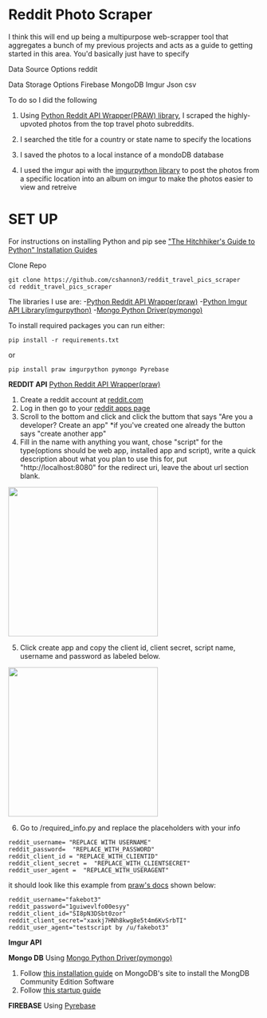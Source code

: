 
# Reddit Photo Scraper

I think this will end up being a multipurpose web-scrapper tool that aggregates a bunch of my previous projects and acts as a guide to getting started in this area. You'd basically just have to specify


Data Source Options
reddit 

Data Storage Options
Firebase
MongoDB
Imgur
Json
csv 


To do so I did the following
1. Using [Python Reddit API Wrapper(PRAW) library](https://praw.readthedocs.io/en/latest/), I scraped the highly-upvoted photos from the top travel photo subreddits. 

2. I searched the title for a country or state name to specify the locations

3. I saved the photos to a local instance of a mondoDB database

4. I used the  imgur api with the [imgurpython library](https://github.com/Imgur/imgurpython) to post the photos from a specific location into an album on imgur to make the photos easier to view and retreive

# SET UP
 
For instructions on installing Python and pip see ["The Hitchhiker's Guide to Python" Installation Guides](http://docs.python-guide.org/en/latest/starting/installation/)


Clone Repo
```
git clone https://github.com/cshannon3/reddit_travel_pics_scraper
cd reddit_travel_pics_scraper
```
The libraries I use are:
    -[Python Reddit API Wrapper(praw)](https://praw.readthedocs.io/en/latest/)
    -[Python Imgur API Library(imgurpython)](https://github.com/Imgur/imgurpython)
    -[Mongo Python Driver(pymongo)](https://github.com/mongodb/mongo-python-driver)

To install required packages you can run either:
```
pip install -r requirements.txt
```
or 
```
pip install praw imgurpython pymongo Pyrebase
```
**REDDIT API**
[Python Reddit API Wrapper(praw)](https://praw.readthedocs.io/en/latest/)
1. Create a reddit account at [reddit.com](https://www.reddit.com/)
2. Log in then go to your [reddit apps page](https://www.reddit.com/prefs/apps/)
3. Scroll to the bottom and click and click the buttom that says
    "Are you a developer? Create an app"
    *if you've created one already the button says "create another app"
4. Fill in the name with anything you want, chose "script" for the type(options should be web app, installed app and script), write a quick description about what you plan to use this for, put "http://localhost:8080" for the redirect uri, leave the about url section blank.
<img align="center" src="https://github.com/cshannon3/reddit_travel_pics_scraper/blob/master/screenshots/createapplicationreddit.png" height="300">

5. Click create app and copy the client id, client secret, script name, username and password as labeled below. 
<img align="center" src="https://github.com/cshannon3/reddit_travel_pics_scraper/blob/master/screenshots/applicationcomponentsreddit.png" height="300">

6. Go to /required_info.py and replace the placeholders with your info
```
reddit_username= "REPLACE WITH USERNAME"
reddit_password=  "REPLACE_WITH_PASSWORD"
reddit_client_id = "REPLACE_WITH_CLIENTID"
reddit_client_secret =  "REPLACE_WITH_CLIENTSECRET"
reddit_user_agent =  "REPLACE_WITH_USERAGENT"
```
it should look like this example from [praw's docs](https://praw.readthedocs.io/en/latest/getting_started/authentication.html#oauth) shown below:
```
reddit_username="fakebot3"
reddit_password="1guiwevlfo00esyy"
reddit_client_id="SI8pN3DSbt0zor"
reddit_client_secret="xaxkj7HNh8kwg8e5t4m6KvSrbTI"
reddit_user_agent="testscript by /u/fakebot3"

```



**Imgur API**



**Mongo DB**
Using [Mongo Python Driver(pymongo)](https://github.com/mongodb/mongo-python-driver)
1. Follow [this installation guide](https://docs.mongodb.com/manual/installation/#mongodb-community-edition-installation-tutorials) on MongoDB's site to install the MongDB Community Edition Software
2. Follow [this startup guide](https://docs.mongodb.com/guides/server/install/)


**FIREBASE**
Using [Pyrebase](https://github.com/thisbejim/Pyrebase)

